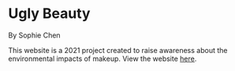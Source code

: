 # Ugly Beauty

By Sophie Chen

This website is a 2021 project created to raise awareness about the environmental impacts of makeup. View the website [here](https://uglybeauty.netlify.app/).
